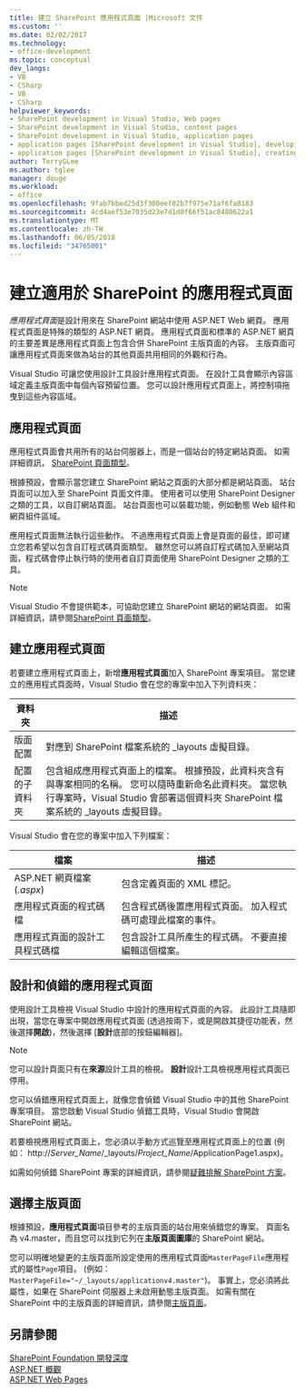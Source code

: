 ```yaml
---
title: 建立 SharePoint 應用程式頁面 |Microsoft 文件
ms.custom: ''
ms.date: 02/02/2017
ms.technology:
- office-development
ms.topic: conceptual
dev_langs:
- VB
- CSharp
- VB
- CSharp
helpviewer_keywords:
- SharePoint development in Visual Studio, Web pages
- SharePoint development in Visual Studio, content pages
- SharePoint development in Visual Studio, application pages
- application pages [SharePoint development in Visual Studio], developing
- application pages [SharePoint development in Visual Studio], creating
author: TerryGLee
ms.author: tglee
manager: douge
ms.workload:
- office
ms.openlocfilehash: 9fab7bbed25d3f308eef02b7f975e71af6fa8183
ms.sourcegitcommit: 4cd4aef53e7035d23e7d1d0f66f51ac8480622a1
ms.translationtype: MT
ms.contentlocale: zh-TW
ms.lasthandoff: 06/05/2018
ms.locfileid: "34765001"
---
```

# <a name="create-application-pages-for-sharepoint"></a>建立適用於 SharePoint 的應用程式頁面
  *應用程式頁面*是設計用來在 SharePoint 網站中使用 ASP.NET Web 網頁。 應用程式頁面是特殊的類型的 ASP.NET 網頁。 應用程式頁面和標準的 ASP.NET 網頁的主要差異是應用程式頁面上包含合併 SharePoint 主版頁面的內容。 主版頁面可讓應用程式頁面來做為站台的其他頁面共用相同的外觀和行為。  
  
 Visual Studio 可讓您使用設計工具設計應用程式頁面。 在設計工具會顯示內容區域定義主版頁面中每個內容預留位置。 您可以設計應用程式頁面上，將控制項拖曳到這些內容區域。  
  
## <a name="application-pages"></a>應用程式頁面
 應用程式頁面會共用所有的站台伺服器上，而是一個站台的特定網站頁面。 如需詳細資訊， [SharePoint 頁面類型](http://go.microsoft.com/fwlink/?LinkID=211584)。  
  
 根據預設，會顯示當您建立 SharePoint 網站之頁面的大部分都是網站頁面。 站台頁面可以加入至 SharePoint 頁面文件庫。 使用者可以使用 SharePoint Designer 之類的工具，以自訂網站頁面。 站台頁面也可以裝載功能，例如動態 Web 組件和網頁組件區域。  
  
 應用程式頁面無法執行這些動作。 不過應用程式頁面上會是頁面的最佳，即可建立您若希望以包含自訂程式碼頁面類型。 雖然您可以將自訂程式碼加入至網站頁面，程式碼會停止執行時的使用者自訂頁面使用 SharePoint Designer 之類的工具。  
  
> [!NOTE]  
>  Visual Studio 不會提供範本，可協助您建立 SharePoint 網站的網站頁面。 如需詳細資訊，請參閱[SharePoint 頁面類型](http://go.microsoft.com/fwlink/?LinkID=211584)。  
  
## <a name="create-an-application-page"></a>建立應用程式頁面
 若要建立應用程式頁面上，新增**應用程式頁面**加入 SharePoint 專案項目。 當您建立的應用程式頁面時，Visual Studio 會在您的專案中加入下列資料夾：  
  
|資料夾|描述|  
|------------|-----------------|  
|版面配置|對應到 SharePoint 檔案系統的 _layouts 虛擬目錄。|  
|配置的子資料夾|包含組成應用程式頁面上的檔案。 根據預設，此資料夾含有與專案相同的名稱。 您可以隨時重新命名此資料夾。 當您執行專案時，Visual Studio 會部署這個資料夾 SharePoint 檔案系統的 _layouts 虛擬目錄。|  
  
 Visual Studio 會在您的專案中加入下列檔案：  
  
|檔案|描述|  
|----------|-----------------|  
|ASP.NET 網頁檔案 (*.aspx*)|包含定義頁面的 XML 標記。|  
|應用程式頁面的程式碼檔|包含程式碼後置應用程式頁面。 加入程式碼可處理此檔案的事件。|  
|應用程式頁面的設計工具程式碼檔|包含設計工具所產生的程式碼。 不要直接編輯這個檔案。|  
  
## <a name="design-and-debug-an-application-page"></a>設計和偵錯的應用程式頁面
 使用設計工具檢視 Visual Studio 中設計的應用程式頁面的內容。 此設計工具隨即出現，當您在專案中開啟應用程式頁面 (透過按兩下，或是開啟其捷徑功能表，然後選擇**開啟**)，然後選擇 [**設計**底部的按鈕編輯器]。  
  
> [!NOTE]  
>  您可以設計頁面只有在**來源**設計工具的檢視。 **設計**設計工具檢視應用程式頁面已停用。  
  
 您可以偵錯應用程式頁面上，就像您會偵錯 Visual Studio 中的其他 SharePoint 專案項目。 當您啟動 Visual Studio 偵錯工具時，Visual Studio 會開啟 SharePoint 網站。  
  
 若要檢視應用程式頁面上，您必須以手動方式巡覽至應用程式頁面上的位置 (例如： http://*Server_Name*/_layouts/*Project_Name*/ApplicationPage1.aspx)。  
  
 如需如何偵錯 SharePoint 專案的詳細資訊，請參閱[疑難排解 SharePoint 方案](../sharepoint/troubleshooting-sharepoint-solutions.md)。  
  
## <a name="choose-a-master-page"></a>選擇主版頁面
 根據預設，**應用程式頁面**項目參考的主版頁面的站台用來偵錯您的專案。 頁面名為 v4.master，而且您可以找到它列在**主版頁面圖庫**的 SharePoint 網站。  
  
 您可以明確地變更的主版頁面所設定使用的應用程式頁面`MasterPageFile`應用程式的屬性`Page`項目。 (例如： `MasterPageFile="~/_layouts/applicationv4.master"`)。 事實上，您必須將此屬性，如果在 SharePoint 伺服器上未啟用動態主版頁面。 如需有關在 SharePoint 中的主版頁面的詳細資訊，請參閱[主版頁面](http://go.microsoft.com/fwlink/?LinkID=169281)。  
  
## <a name="see-also"></a>另請參閱
 [SharePoint Foundation 開發深度](http://go.microsoft.com/fwlink/?LinkID=182103)   
 [ASP.NET 概觀](/aspnet/overview)   
 [ASP.NET Web Pages](/aspnet/web-pages/index)   
  
